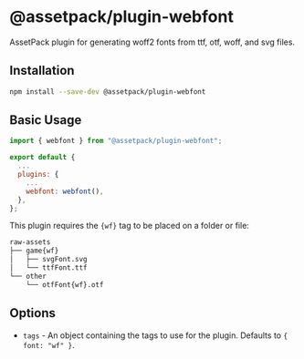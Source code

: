 # @assetpack/plugin-webfont

AssetPack plugin for generating woff2 fonts from ttf, otf, woff, and svg files.

## Installation

```sh
npm install --save-dev @assetpack/plugin-webfont
```

## Basic Usage

```js
import { webfont } from "@assetpack/plugin-webfont";

export default {
  ...
  plugins: {
    ...
    webfont: webfont(),
  },
};
```

This plugin requires the `{wf}` tag to be placed on a folder or file:

```bash
raw-assets
├── game{wf}
│   ├── svgFont.svg
│   └── ttfFont.ttf
└── other
    └── otfFont{wf}.otf
```

## Options

- `tags` - An object containing the tags to use for the plugin. Defaults to `{ font: "wf" }`.
